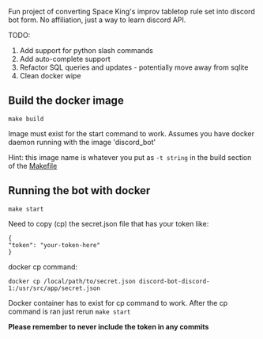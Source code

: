 Fun project of converting Space King's improv tabletop rule set into discord bot form. No affiliation, just a way to learn discord API.

TODO:
1. Add support for python slash commands
2. Add auto-complete support
3. Refactor SQL queries and updates - potentially move away from sqlite
4. Clean docker wipe

## Build the docker image
```
make build
```

Image must exist for the start command to work. Assumes you have docker daemon running with the image 'discord_bot'

Hint: this image name is whatever you put as ``` -t string ``` in the build section of the [Makefile](https://github.com/brooke-guajardo/sk-bot.py/blob/3a6bb36629c3038687ead40af6e13d729bf0cd0c/Makefile#L15)

## Running the bot with docker
```
make start
```

Need to copy (cp) the secret.json file that has your token like:
```
{
"token": "your-token-here"
}
```

docker cp command:
```
docker cp /local/path/to/secret.json discord-bot-discord-1:/usr/src/app/secret.json
```

Docker container has to exist for cp command to work. After the cp command is ran just rerun ```make start``` 

**Please remember to never include the token in any commits**
